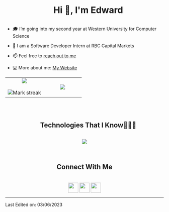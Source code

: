 <div id="user-content-toc">
  <ul align="center">
    <summary><h1 style="display: inline-block">Hi 👋, I'm Edward</h1></summary>
  </ul>
</div>



<!--Intro start-->
- 🎓 I’m going into my second year at Western University for Computer Science

- 💼 I am a Software Developer Intern at RBC Capital Markets

- 📫 Feel free to [reach out to me](mailto:contact@edwardzhang.dev)

- 💻 More about me: [My Website](https://www.edwardzhang.dev/)
<!--Intro end-->



<!--- stats & Trophy (start) -->
<p align="center">
  <!--- stats (start) -->
<table align="center">
<tr border="none">
<td width="50%" align="center">
  
  <img  align="center"  src="https://github-readme-stats.vercel.app/api?username=15edwardz&theme=dark&show_icons=true&count_private=true" />
  <br></br>
  <img  title="🔥 Get streak stats for your profile at git.io/streak-stats" alt="Mark streak" src="https://github-readme-streak-stats.herokuapp.com/?user=15edwardz&theme=dark&hide_border=false" /> 
</td>

<td width="50%" align="center">

  <img  align="center"  src="https://github-readme-stats.anuraghazra1.vercel.app/api/top-langs/?username=15edwardz&theme=dark&hide_border=false&no-bg=true&no-frame=true&langs_count=10"/>
  
  </td>
</tr>
</table>
<!--- stats (end) -->

<!--- trophy (start) -->
<!--
<div align=center>
  <a href="https://github.com/ryo-ma/github-profile-trophy" title="Go to Source">
      <img align="center" width=84% src="https://github-profile-trophy.vercel.app/?username=15edwardz&theme=radical&row=1&column=7&margin-h=15&margin-w=5&no-bg=true" alt="TROPHY" />
    </a>
</div>
-->
<!--- trophy (start) -->


</p>        
<!--- stats (end) -->


<br>
<!--h1 without bottom border-->
<div id="user-content-toc">
  <ul align="center">
    <summary><h2 style="display: inline-block">Technologies That I Know👨🏻‍💻</h2></summary>
  </ul>
</div>
<!--tech stack icons-->
<p align="center">
  <a href="https://skillicons.dev">
    <img src="https://skillicons.dev/icons?i=git,bootstrap,html,css,javascript,github,java,markdown,mysql,vscode&perline=14" />
  </a>
</p>

<br>
<!-- Connect with me -->
<!--h2 without bottom border-->
<div id="user-content-toc">
    <summary align="center"><h2 style="display: inline-block; padding-bottom:6px">Connect With Me</h2></summary>
</div>

<!--icons and links-->
<p align="center" >
<a href = 'https://www.linkedin.com/in/15edwardz/'> <img width = '32px' align= 'center' src="https://raw.githubusercontent.com/rahulbanerjee26/githubAboutMeGenerator/main/icons/linked-in-alt.svg"/></a> 
<a href = 'https://www.edwardzhang.dev/'> <img width = '32px' align= 'center' src="https://raw.githubusercontent.com/rahulbanerjee26/githubAboutMeGenerator/main/icons/portfolio.png"/></a> 
<a href = 'https://github.com/15edwardz'> <img width = '32px' align= 'center' src="https://raw.githubusercontent.com/rahulbanerjee26/githubAboutMeGenerator/main/icons/github.svg"/></a>
  
</p>



----------------------------------------------------------------------
Last Edited on: 03/06/2023
